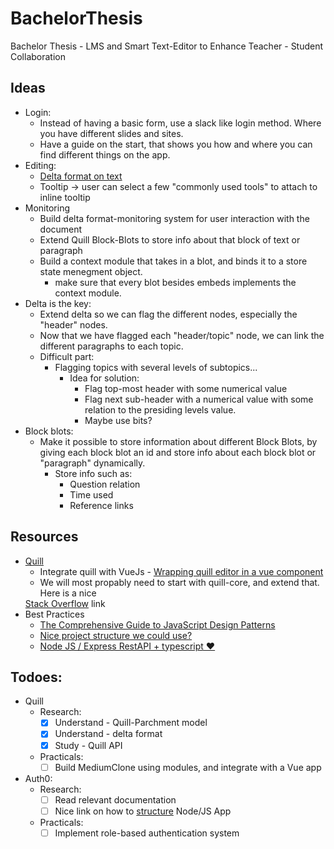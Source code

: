 # BachelorThesis
Bachelor Thesis - LMS and Smart Text-Editor to Enhance Teacher - Student Collaboration

## Ideas
  - Login: 
    - Instead of having a basic form, use a slack like login method. Where you have different slides and sites. 
    - Have a guide on the start, that shows you how and where you can find different things on the app. 
  - Editing:
    - <a href="https://quilljs.com/guides/designing-the-delta-format/" target="_blank">Delta format on text</a> 
    - Tooltip -> user can select a few "commonly used tools" to attach to inline tooltip
  - Monitoring
    - Build delta format-monitoring system for user interaction with the document
    - Extend Quill Block-Blots to store info about that block of text or paragraph
    - Build a context module that takes in a blot, and binds it to a store state menegment object.
      - make sure that every blot besides embeds implements the context module. 
  - Delta is the key:
    - Extend delta so we can flag the different nodes, especially the "header" nodes.
    - Now that we have flagged each "header/topic" node, we can link the different paragraphs to each topic.
    - Difficult part: 
      - Flagging topics with several levels of subtopics...
        - Idea for solution:
          - Flag top-most header with some numerical value
          - Flag next sub-header with a numerical value with some relation to the presiding levels value.
          - Maybe use bits?  
  - Block blots:
    - Make it possible to store information about different Block Blots, by giving each block blot an id and store info about each block blot or "paragraph" dynamically.
      - Store info such as:
        - Question relation
        - Time used
        - Reference links
        
## Resources
  - <a href="https://github.com/quilljs/quill" target="_blank">Quill</a>
    - Integrate quill with VueJs - <a href="https://pineco.de/wrapping-quill-editor-in-a-vue-component/" target="_blank"> 
    Wrapping quill editor in a vue component</a> 
    - We will most propably need to start with quill-core, and extend that. Here is a nice
    <a href="https://stackoverflow.com/questions/51125342/implement-custom-editor-for-quill-blot" target="_blank">
    Stack Overflow</a> link
  - Best Practices
    - <a href="https://www.toptal.com/javascript/comprehensive-guide-javascript-design-patterns">The Comprehensive Guide to JavaScript Design Patterns</a>
    - <a href="https://labs.mlssoccer.com/a-javascript-project-structure-i-can-finally-live-with-52b778041b72">Nice project structure we could use?</a>
    - <a href="https://levelup.gitconnected.com/project-structure-and-building-routes-of-restful-api-with-node-js-f3a8b53d94e7">Node JS / Express RestAPI + typescript ❤️</a>
    
    
## Todoes:
  - Quill
    - Research:
      - [x] Understand - Quill-Parchment model
      - [x] Understand - delta format
      - [x] Study - Quill API
    - Practicals:
      - [ ] Build MediumClone using modules, and integrate with a Vue app
      
  - Auth0:
    - Research:
      - [ ] Read relevant documentation
      - [ ] Nice link on how to <a href="https://blog.logrocket.com/the-perfect-architecture-flow-for-your-next-node-js-project/">structure</a>
            Node/JS App 
    - Practicals:
      - [ ] Implement role-based authentication system
